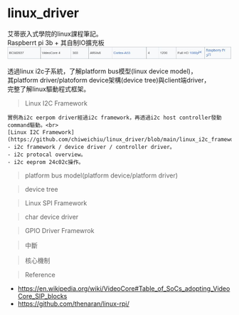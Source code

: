 # linux_driver
艾蒂嵌入式學院的linux課程筆記。<br>
Raspberrt pi 3b + 其自制IO擴充板
![alt raspi3b](https://github.com/chiweichiu/linux_driver/blob/main/utils/raspi3b.JPG)

透過linux i2c子系統，了解platform bus模型(linux device model)，<br>
其platform driver/platoform device架構(device tree)與client端driver，<br>
完整了解linux驅動程式框架。<br>

> Linux I2C Framework <br>

    實例為i2c eerpom driver經過i2c framework，再透過i2c host controller發動command驅動。<br>
    [Linux I2C Framework](https://github.com/chiweichiu/linux_driver/blob/main/linux_i2c_framework/README.md)
    - i2c framework / device driver / controller driver。
    - i2c protocal overview。
    - i2c eeprom 24c02c操作。

> platform bus model(platform device/platform driver)

> device tree

> Linux SPI Framework

> char device driver

> GPIO Driver Framewrok

> 中斷

> 核心機制


> Reference<br>
- https://en.wikipedia.org/wiki/VideoCore#Table_of_SoCs_adopting_VideoCore_SIP_blocks
- https://github.com/thenaran/linux-rpi/
